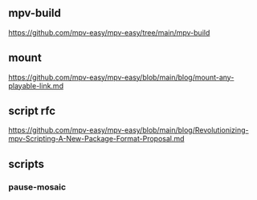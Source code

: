 
## mpv-build

https://github.com/mpv-easy/mpv-easy/tree/main/mpv-build


## mount

https://github.com/mpv-easy/mpv-easy/blob/main/blog/mount-any-playable-link.md

## script rfc

https://github.com/mpv-easy/mpv-easy/blob/main/blog/Revolutionizing-mpv-Scripting-A-New-Package-Format-Proposal.md


## scripts

### pause-mosaic